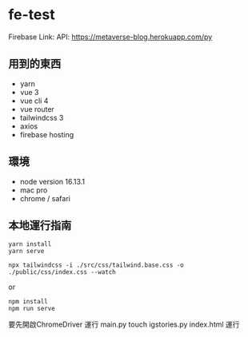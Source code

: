 # fe-test
Firebase Link:
API: https://metaverse-blog.herokuapp.com/py

## 用到的東西
- yarn
- vue 3
- vue cli 4
- vue router
- tailwindcss 3
- axios
- firebase hosting

## 環境
- node version 16.13.1
- mac pro
- chrome / safari

## 本地運行指南
```
yarn install
yarn serve

npx tailwindcss -i ./src/css/tailwind.base.css -o ./public/css/index.css --watch
```
or
```
npm install
npm run serve
```

要先開啟ChromeDriver
運行 main.py
touch igstories.py
index.html 運行